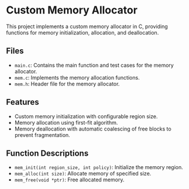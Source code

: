 # Custom Memory Allocator

This project implements a custom memory allocator in C, providing functions for memory initialization, allocation, and deallocation.

## Files

- `main.c`: Contains the main function and test cases for the memory allocator.
- `mem.c`: Implements the memory allocation functions.
- `mem.h`: Header file for the memory allocator.

## Features

- Custom memory initialization with configurable region size.
- Memory allocation using first-fit algorithm.
- Memory deallocation with automatic coalescing of free blocks to prevent fragmentation.

## Function Descriptions

- `mem_init(int region_size, int policy)`: Initialize the memory region.
- `mem_alloc(int size)`: Allocate memory of specified size.
- `mem_free(void *ptr)`: Free allocated memory.